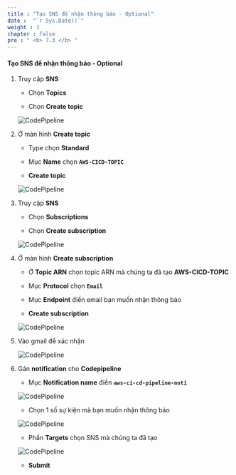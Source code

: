 ```yaml
---
title : "Tạo SNS để nhận thông báo - Optional"
date :  "`r Sys.Date()`" 
weight : 3
chapter : false
pre : " <b> 7.3 </b> "
---
```


#### Tạo SNS để nhận thông báo - Optional

1. Truy cập **SNS**

    - Chọn **Topics**

    - Chọn **Create topic**

    ![CodePipeline](/aws-fcj-workshop-001/-workshop-001/7-CodePipeline/13.png)

2. Ở màn hình **Create topic**

    - Type chọn **Standard**

    - Mục **Name** chọn **```AWS-CICD-TOPIC```**

    - **Create topic**

    ![CodePipeline](/aws-fcj-workshop-001/-workshop-001/7-CodePipeline/14.png)

3. Truy cập **SNS**

    - Chọn **Subscriptions**

    - Chọn **Create subscription**

    ![CodePipeline](/aws-fcj-workshop-001/-workshop-001/7-CodePipeline/15.png)

4. Ở màn hình **Create subscription**

    - Ở **Topic ARN** chọn topic ARN mà chúng ta đã tạo **AWS-CICD-TOPIC**

    - Mục **Protocol** chọn **```Email```**

    - Mục **Endpoint** điền email bạn muốn nhận thông báo

    - **Create subscription**

    ![CodePipeline](/aws-fcj-workshop-001/-workshop-001/7-CodePipeline/16.png)

5. Vào gmail để xác nhận

    ![CodePipeline](/aws-fcj-workshop-001/-workshop-001/7-CodePipeline/17.png)

6. Gán **notification** cho **Codepipeline**

    - Mục **Notification name** điền **```aws-ci-cd-pipeline-noti```**

    ![CodePipeline](/aws-fcj-workshop-001/-workshop-001/7-CodePipeline/18.png)

    - Chọn 1 số sự kiện mà bạn muốn nhận thông báo 
    
    ![CodePipeline](/aws-fcj-workshop-001/-workshop-001/7-CodePipeline/19.png)

    - Phần **Targets** chọn SNS mà chúng ta đã tạo

    ![CodePipeline](/aws-fcj-workshop-001/-workshop-001/7-CodePipeline/20.png)

    - **Submit**

